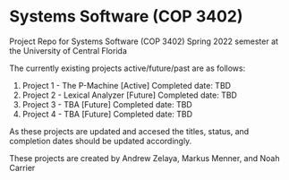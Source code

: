 # Systems Software (COP 3402)
Project Repo for Systems Software (COP 3402) Spring 2022 semester at the University of Central Florida


The currently existing projects active/future/past are as follows:

  1. Project 1 - The P-Machine [Active]         Completed date: TBD
  2. Project 2 - Lexical Analyzer [Future]      Completed date: TBD
  3. Project 3 - TBA [Future]                   Completed date: TBD
  4. Project 4 - TBA [Future]                   Completed date: TBD


As these projects are updated and accesed the titles, status, and completion dates should be updated accordingly.

These projects are created by Andrew Zelaya, Markus Menner, and Noah Carrier
